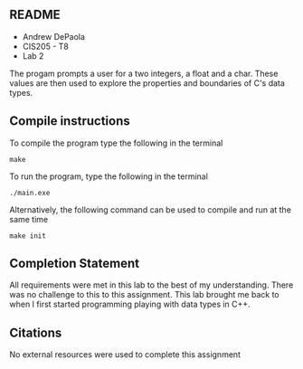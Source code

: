 ## README
- Andrew DePaola 
- CIS205 - T8 
- Lab 2

The progam prompts a user for a two integers, a float and a char.
These values are then used to explore the properties and boundaries
of C's data types.

## Compile instructions 

To compile the program type the following in the terminal 

```
make
```
To run the program, type the following in the terminal
```
./main.exe
``` 
Alternatively, the following command can be used to compile and run at the same time
```
make init
```

## Completion Statement
All requirements were met in this lab to the best of my understanding. There was no challenge
to this to this assignment. This lab brought me back to when I first started programming playing with data types in C++.

## Citations
No external resources were used to complete this assignment
